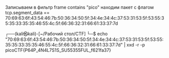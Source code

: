 Записываем в фильтр
frame contains "pico"
находим пакет с флагом
tcp.segment_data == 70:69:63:6f:43:54:46:7b:50:36:34:50:5f:34:4e:34:4c:37:53:31:53:5f:53:55:35:35:33:35:35:46:55:4c:5f:66:36:32:31:66:61:33:37:7d


┌──(kali㉿kali)-[~/Рабочий стол/CTF]
└─$ echo "70:69:63:6f:43:54:46:7b:50:36:34:50:5f:34:4e:34:4c:37:53:31:53:5f:53:55:35:35:33:35:35:46:55:4c:5f:66:36:32:31:66:61:33:37:7d" | xxd -r -p
picoCTF{P64P_4N4L7S1S_SU55355FUL_f621fa37}
